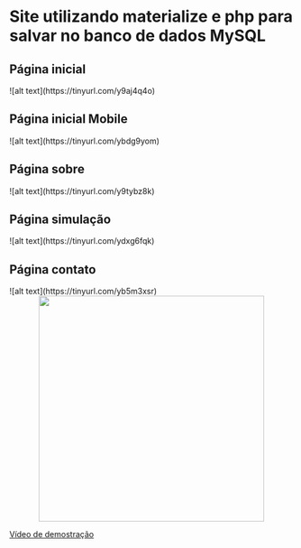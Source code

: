 <h1>Site utilizando materialize e php para salvar no banco de dados MySQL</h1>

<h2>Página inicial</h2>
![alt text](https://tinyurl.com/y9aj4q4o)

<h2>Página inicial Mobile</h2>
![alt text](https://tinyurl.com/ybdg9yom)

<h2>Página sobre</h2>
![alt text](https://tinyurl.com/y9tybz8k)

<h2>Página simulação</h2>
![alt text](https://tinyurl.com/ydxg6fqk)

<h2>Página contato</h2>
![alt text](https://tinyurl.com/yb5m3xsr)

<div align="center">
    <img src="https://scontent.fcgh30-1.fna.fbcdn.net/v/t1.0-9/98184219_2923879254395022_1494742992324395008_n.jpg?_nc_cat=105&_nc_sid=8024bb&_nc_eui2=AeFeQOQIF0Q4V8YzRKltLH3tdwJsf5rUNwN3Amx_mtQ3Azgg82cCRt3VYf0tpvz7YKN-Vv04VBZK8_VpISKjO9ez&_nc_ohc=CzfStHXmTIIAX_aYmta&_nc_ht=scontent.fcgh30-1.fna&oh=a9f0053db6584910a1ff7bb9839d9a1f&oe=5EE7DC47" width="400px"</img> 
</div>


<a href=“https://youtu.be/2j57fOHOlvA“>Vídeo de demostração</a>
